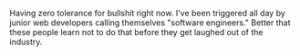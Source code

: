 Having zero tolerance for bullshit right now. I've been triggered all
day by junior web developers calling themselves "software engineers."
Better that these people learn not to do that before they get laughed
out of the industry.
